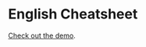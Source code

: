 English Cheatsheet
==================

[Check out the demo](https://pelmegov.github.io/english-cheatsheet "Check out the demo").

